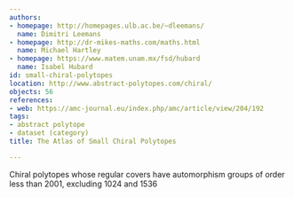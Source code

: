 ```yaml
---
authors:
- homepage: http://homepages.ulb.ac.be/~dleemans/
  name: Dimitri Leemans
- homepage: http://dr-mikes-maths.com/maths.html
  name: Michael Hartley
- homepage: https://www.matem.unam.mx/fsd/hubard
  name: Isabel Hubard
id: small-chiral-polytopes
location: http://www.abstract-polytopes.com/chiral/
objects: 56
references:
- web: https://amc-journal.eu/index.php/amc/article/view/204/192
tags:
- abstract polytope
- dataset (category)
title: The Atlas of Small Chiral Polytopes

---
```


Chiral polytopes whose regular covers have automorphism groups of order less than 2001, excluding 1024 and 1536
